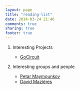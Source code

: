 ```yaml
---
layout: page
title: "reading-list"
date: 2014-03-24 21:46
comments: true
sharing: true
footer: true
---
```


1. Interesting Projects
    * [GoCircuit](http://www.gocircuit.org/)

2. Interesting groups and people
    * [Petar Maymounkov](http://pdos.csail.mit.edu/~petar/)
    * [David Mazières](http://www.scs.stanford.edu/~dm/home/papers/)
